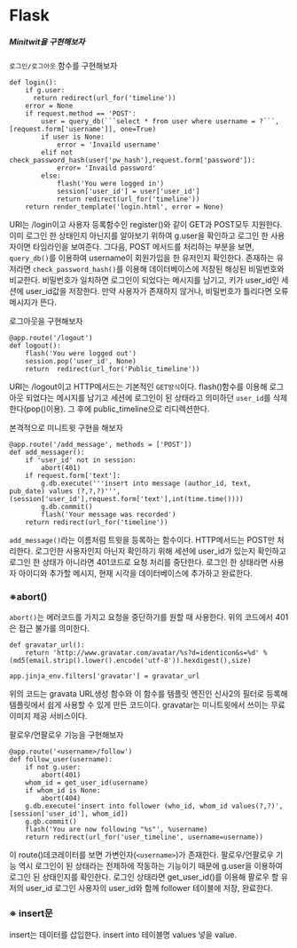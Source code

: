 Flask
=========
##### Minitwit을 구현해보자
`로그인/로그아웃` 함수를 구현해보자
```
def login():
    if g.user:
      return redirect(url_for('timeline'))
    error = None
    if request.method == 'POST':
        user = query_db(```select * from user where username = ?```, [request.form['username']], one=True)
        if user is None:
            error = 'Invaild username'
        elif not check_password_hash(user['pw_hash'],request.form['password']):
            error= 'Invaild password'
        else:
            flash('You were logged in')
            session['user_id'] = user['user_id']
            return redirect(url_for('timeline'))
    return render_template('login.html', error = None)
```
URI는 /login이고 사용자 등록함수인 register()와 같이 GET과 POST모두 지원한다. 이미 로그인 한 상태인지 아닌지를 알아보기 위하여 g.user을 확인하고 로그인 한 사용자이면 타임라인을 보여준다. 그다음, POST 메서드를 처리하는 부분을 보면, `query_db()`를 이용하여 username이 회원가입을 한 유저인지 확인한다. 존재하는 유저라면  `check_password_hash()`를 이용해 데이터베이스에 저장된 해싱된 비밀번호와 비교한다. 비밀번호가 일치하면 로그인이 되었다는 메시지를 남기고, 키가 user_id인 세션에 user_id값을 저장한다. 만약 사용자가 존재하지 않거나, 비밀번호가 틀리다면 오류메시지가 뜬다.  
  
로그아웃을 구현해보자
```
@app.route('/logout')
def logout():
    flash('You were logged out')
    session.pop('user_id', None)
    return  redirect(url_for('Public_timeline'))
```
URI는 /logout이고 HTTP메서드는 기본적인 `GET방식`이다. flash()함수를 이용해 로그아웃 되었다는 메시지를 남기고 세션에 로그인이 된 상태라고 의미하던 `user_id`를 삭제한다(pop()이용). 그 후에 public_timeline으로 리디렉션한다.  

본격적으로 미니트윗 구현을 해보자
```
@app.route('/add_message', methods = ['POST'])
def add_messager():
    if 'user_id' not in session:
        abort(401)
    if request.form['text']:
        g.db.execute('''insert into message (author_id, text, pub_date) values (?,?,?)''', (session['user_id'],request.form['text'],int(time.time())))
        g.db.commit()
        flash('Your message was recorded')
    return redirect(url_for('timeline'))
```
`add_message()`라는 이름처럼 트윗을 등록하는 함수이다. HTTP메서드는 POST만 처리한다.
로그인한 사용자인지 아닌지 확인하기 위해 세션에 user_id가 있는지 확인하고 로그인 한 상태가 아니라면 401코드로 요청 처리를 중단한다. 로그인 한 상태라면 사용자 아이디와 추가할 메시지, 현재 시각을 데이터베이스에 추가하고 완료한다. 

### ※abort()
`abort()`는 에러코드를 가지고 요청을 중단하기를 원할 때 사용한다. 위의 코드에서 401은 접근 불가를 의미한다.   


```
def gravatar_url():
    return 'http://www.gravatar.com/avatar/%s?d=identicon&s=%d' % (md5(email.strip().lower().encode('utf-8')).hexdigest(),size)

app.jinja_env.filters['gravatar'] = gravatar_url
```
위의 코드는 gravata URL생성 함수와 이 함수를 템플릿 엔진인 신사2의 필터로 등록해 템플릿에서 쉽게 사용할 수 있게 만든 코드이다. gravatar는 미니트윗에서 쓰이는 무료이미지 제공 서비스이다.

팔로우/언팔로우 기능을 구현해보자
```
@app.route('<username>/follow')
def follow_user(username):
    if not g.user:
        abort(401)
    whom_id = get_user_id(username)
    if whom_id is None:
        abort(404)
    g.db.execute('insert into follower (who_id, whom_id values(?,?)', [session['user_id'], whom_id])
    g.gb.commit()
    flash('You are now following "%s"', %username)
    return redirect(url_for('user_timeline', username=username))
```
이 route()데코레이터를 보면 가변인자(`<username>`)가 존재한다. 팔로우/언팔로우 기능 역시 로그인이 된 상태라는 전제하에 작동하는 기능이기 때문에 g.user을 이용하여 로그인 된 상태인지를 확인한다. 로그인 상태라면 get_user_id()를 이용해 팔로우 할 유저의 user_id 로그인 사용자의 user_id와 함께 follower 테이블에 저장, 완료한다. 

### ※ insert문
insert는 데이터를 삽입한다. insert into 테이블명 values 넣을 value.
